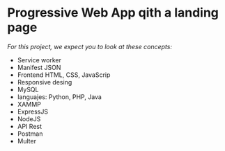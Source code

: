 <h1>Progressive Web App qith a landing page</h1>
<p>
    <em>For this project, we expect you to look at these concepts:</em>
</p>
<ul>
    <li>Service worker</li>
    <li>Manifest JSON</li>
    <li>Frontend HTML, CSS, JavaScrip</li>
    <li>Responsive desing</li>
    <li>MySQL</li>
    <li>languajes: Python, PHP, Java</li>
    <li>XAMMP</li>
    <li>ExpressJS</li>
    <li>NodeJS</li>
    <li>API Rest</li>
    <li>Postman</li>
    <li>Multer</li>
</ul>

